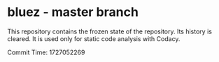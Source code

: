 # bluez - master branch

This repository contains the frozen state of the repository.
Its history is cleared. It is used only for static code
analysis with Codacy.

Commit Time: 1727052269
